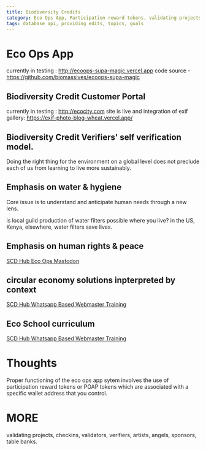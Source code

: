 ```yaml
---
title: Biodiversity Credits
category: Eco Ops App, Participation reward tokens, validating projects, checkins, validators, verifiers, artists, angels, investors, table banks
tags: database api, providing edits, topics, goals
---
```



# Eco Ops App

currently in testing : http://ecoops-supa-magic.vercel.app
code source - https://github.com/biomassives/ecoops-supa-magic

## Biodiversity Credit Customer Portal

currently in testing : http://ecocity.com
site is live and integration of exif gallery: https://exif-photo-blog-wheat.vercel.app/


## Biodiversity Credit Verifiers' self verification model.

Doing the right thing for the environment on a global level does not preclude each
of us from learning to live more sustainably.

## Emphasis on water & hygiene

Core issue is to understand and anticipate human needs through a new lens. 

is local guild production of water filters possible where you live? in the US, Kenya, elsewhere, water filters save lives. 

## Emphasis on human rights & peace

[SCD Hub Eco Ops Mastodon](https://mastodon.social/invite/qhpvkUeA)


## circular economy solutions inpterpreted by context 

[SCD Hub Whatsapp Based Webmaster Training](https://chat.whatsapp.com/Ep2Fv6PQtW94vXx7JO2Uft)


## Eco School curriculum

[SCD Hub Whatsapp Based Webmaster Training](https://chat.whatsapp.com/Ep2Fv6PQtW94vXx7JO2Uft)


# Thoughts

Proper functioning of the eco ops app sytem involves the use of participation reward tokens or POAP tokens which are associated with a specific wallet address that you control.

# MORE

validating projects, checkins, validators, verifiers, artists, angels, sponsors, table banks.
